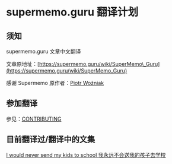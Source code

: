 # supermemo.guru 翻译计划

## 须知

supermemo.guru 文章中文翻译

文章原地址：[https://supermemo.guru/wiki/SuperMemo\_Guru](https://supermemo.guru/wiki/SuperMemo_Guru)

感谢 Supermemo 原作者：[Piotr Woźniak](https://www.supermemo.com/english/company/wozniak.htm)

## 参加翻译

参见：[CONTRIBUTING](contributing.md)

## 目前翻译过/翻译中的文集

[I would never send my kids to school 我永远不会送我的孩子去学校](i-would-never-send-my-kids-to-school-wo-yong-yuan-bu-hui-song-wo-de-hai-zi-qu-xue-xiao/README.md)

